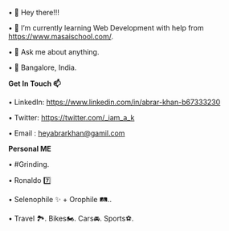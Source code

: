 • 👋 Hey there!!!

• 🌱 I’m currently learning Web Development with help from https://www.masaischool.com/.

• 📑 Ask me about anything.

•  📍  Bangalore, India.
       
**Get In Touch 📫**

• LinkedIn: https://www.linkedin.com/in/abrar-khan-b67333230

• Twitter: https://twitter.com/_iam_a_k

• Email : heyabrarkhan@gamil.com

**Personal ME**

• #Grinding.

• Ronaldo 7️⃣

• Selenophile ✨ + Orophile 🛤..

• Travel 🏞. Bikes🏍. Cars🚘. Sports⚽.

<!---
heyabrar/heyabrar is a ✨ special ✨ repository because its `README.md` (this file) appears on your GitHub profile.
You can click the Preview link to take a look at your changes.
--->
